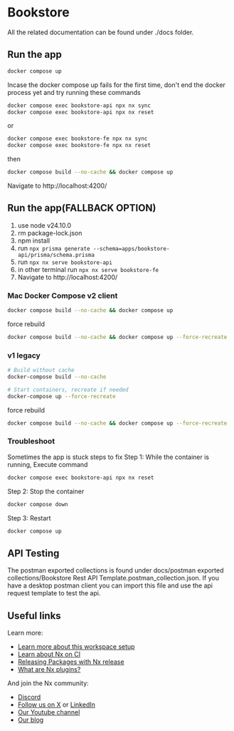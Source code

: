 # Bookstore

All the related documentation can be found under ./docs folder.

## Run the app
```sh
docker compose up
```

Incase the docker compose up fails for the first time, don't end the docker process yet and try running these commands
```sh
docker compose exec bookstore-api npx nx sync
docker compose exec bookstore-api npx nx reset
```
or
```sh
docker compose exec bookstore-fe npx nx sync
docker compose exec bookstore-fe npx nx reset
```

then
```sh
docker compose build --no-cache && docker compose up
```

Navigate to http://localhost:4200/

## Run the app(FALLBACK OPTION)
1. use node v24.10.0
2. rm package-lock.json
3. npm install
4. run `npx prisma generate --schema=apps/bookstore-api/prisma/schema.prisma`
4. run `npx nx serve bookstore-api`
5. in other terminal run `npx nx serve bookstore-fe`
6. Navigate to http://localhost:4200/

### Mac Docker Compose v2 client
```sh
docker compose build --no-cache && docker compose up
```

force rebuild
```sh
docker compose build --no-cache && docker compose up --force-recreate
```

### v1 legacy
```sh
# Build without cache
docker-compose build --no-cache

# Start containers, recreate if needed
docker-compose up --force-recreate
```

force rebuild
```sh
docker compose build --no-cache && docker compose up --force-recreate 
```

### Troubleshoot
Sometimes the app is stuck steps to fix
Step 1: While the container is running, Execute command
```sh
docker compose exec bookstore-api npx nx reset
```

Step 2: Stop the container
```sh
docker compose down
```

Step 3: Restart
```sh
docker compose up
```

## API Testing
The postman exported collections is found under docs/postman exported collections/Bookstore Rest API Template.postman_collection.json.
If you have a desktop postman client you can import this file and use the api request template to test the api.

## Useful links

Learn more:

- [Learn more about this workspace setup](https://nx.dev/nx-api/js?utm_source=nx_project&amp;utm_medium=readme&amp;utm_campaign=nx_projects)
- [Learn about Nx on CI](https://nx.dev/ci/intro/ci-with-nx?utm_source=nx_project&utm_medium=readme&utm_campaign=nx_projects)
- [Releasing Packages with Nx release](https://nx.dev/features/manage-releases?utm_source=nx_project&utm_medium=readme&utm_campaign=nx_projects)
- [What are Nx plugins?](https://nx.dev/concepts/nx-plugins?utm_source=nx_project&utm_medium=readme&utm_campaign=nx_projects)

And join the Nx community:
- [Discord](https://go.nx.dev/community)
- [Follow us on X](https://twitter.com/nxdevtools) or [LinkedIn](https://www.linkedin.com/company/nrwl)
- [Our Youtube channel](https://www.youtube.com/@nxdevtools)
- [Our blog](https://nx.dev/blog?utm_source=nx_project&utm_medium=readme&utm_campaign=nx_projects)
